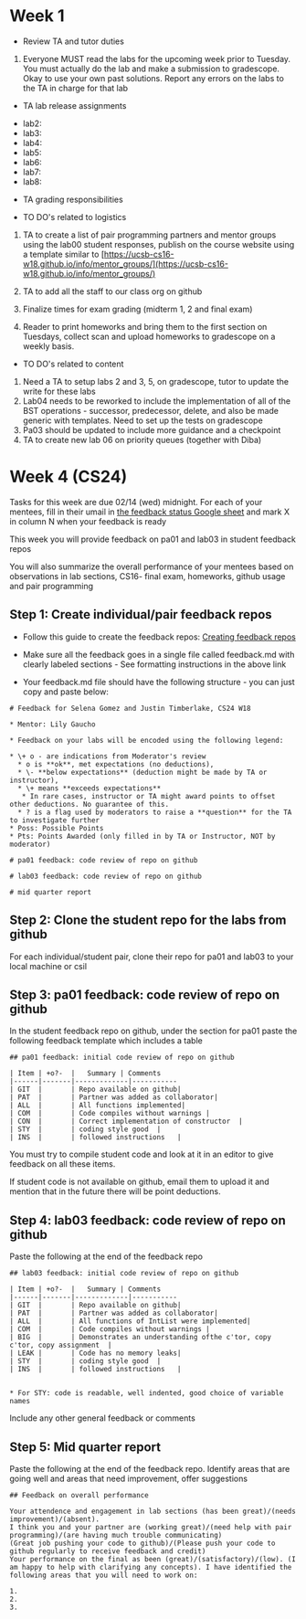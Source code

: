 # Week 1 

* Review TA and tutor duties

1. Everyone MUST read the labs for the upcoming week prior to Tuesday. You must actually do the lab and make a submission to gradescope. Okay to use your own past solutions. Report any errors on the labs to the TA in charge for that lab

* TA lab release assignments
- lab2:
- lab3:
- lab4:
- lab5:
- lab6:
- lab7:
- lab8:

* TA grading responsibilities



* TO DO's related to logistics
1. TA to create a list of pair programming partners and mentor groups using the lab00 student responses, publish on the course website using a template similar to [https://ucsb-cs16-w18.github.io/info/mentor_groups/](https://ucsb-cs16-w18.github.io/info/mentor_groups/)

2. TA to add all the staff to our class org on github
3. Finalize times for exam grading (midterm 1, 2 and final exam)
4. Reader to print homeworks and bring them to the first section on Tuesdays, collect scan and upload homeworks to gradescope on a weekly basis.

* TO DO's related to content 

1. Need a TA to setup labs 2 and 3, 5, on gradescope, tutor to update the write for these labs
2. Lab04 needs to be reworked to include the implementation of all of the BST operations - successor, predecessor, delete, and also be made generic with templates. Need to set up the tests on gradescope
3. Pa03 should be updated to include more guidance and a checkpoint
4. TA to create new lab 06 on priority queues (together with Diba)





# Week 4 (CS24)

Tasks for this week are due 02/14 (wed) midnight. For each of your mentees, fill in their umail in [the feedback status Google sheet](https://docs.google.com/spreadsheets/d/1l-I6d2npbjtzkmI9l5imzuk0osymD5XqC-WJmk8DCA4/edit?usp=sharing) and mark X in column N when your feedback is ready 

This week you will provide feedback on pa01 and lab03 in student feedback repos

You will also summarize the overall performance of your mentees based on observations in lab sections, CS16- final exam, homeworks, github usage and pair programming



## Step 1: Create individual/pair feedback repos

* Follow this guide to create the feedback repos:
[Creating feedback repos](https://github.com/ucsb-cs16-24-mirza-mentors/weekly-guidelines/blob/master/create_feedback_repo.md)
* Make sure all the feedback goes in a single file called feedback.md with clearly labeled sections - See formatting instructions in the above link

* Your feedback.md file should have the following structure - you can just copy and paste below:

```
# Feedback for Selena Gomez and Justin Timberlake, CS24 W18

* Mentor: Lily Gaucho

* Feedback on your labs will be encoded using the following legend:

* \+ o - are indications from Moderator's review
  * o is **ok**, met expectations (no deductions),
  * \- **below expectations** (deduction might be made by TA or instructor), 
  * \+ means **exceeds expectations** 
   * In rare cases, instructor or TA might award points to offset other deductions. No guarantee of this.
  * ? is a flag used by moderators to raise a **question** for the TA to investigate further
* Poss: Possible Points
* Pts: Points Awarded (only filled in by TA or Instructor, NOT by moderator)

# pa01 feedback: code review of repo on github

# lab03 feedback: code review of repo on github

# mid quarter report
```

## Step 2: Clone the student repo for the labs from github

For each individual/student pair, clone their repo for pa01 and lab03 to your local machine or csil 


## Step 3: pa01 feedback: code review of repo on github

In the student feedback repo on github, under the section for pa01 paste the following feedback template which includes a table 

```
## pa01 feedback: initial code review of repo on github

| Item | +o?-  |   Summary | Comments  
|------|-------|-------------|-----------
| GIT  |       | Repo available on github|
| PAT  |       | Partner was added as collaborator|
| ALL  |       | All functions implemented|
| COM  |       | Code compiles without warnings | 
| CON  |       | Correct implementation of constructor  |
| STY  |       | coding style good  |
| INS  |       | followed instructions   |

```

You must try to compile student code and look at it in an editor to give feedback on all these items. 

If student code is not available on github, email them to upload it and mention that in the future there will be point deductions. 

## Step 4: lab03 feedback: code review of repo on github

Paste the following at the end of the feedback repo

```
## lab03 feedback: initial code review of repo on github

| Item | +o?-  |   Summary | Comments  
|------|-------|-------------|-----------
| GIT  |       | Repo available on github|
| PAT  |       | Partner was added as collaborator|
| ALL  |       | All functions of IntList were implemented|
| COM  |       | Code compiles without warnings | 
| BIG  |       | Demonstrates an understanding ofthe c'tor, copy c'tor, copy assignment  |
| LEAK |       | Code has no memory leaks|
| STY  |       | coding style good  |
| INS  |       | followed instructions   |


* For STY: code is readable, well indented, good choice of variable names

```

Include any other general feedback or comments


## Step 5: Mid quarter report

Paste the following at the end of the feedback repo. Identify areas that are going well and areas that need improvement, offer suggestions

```
## Feedback on overall performance

Your attendence and engagement in lab sections (has been great)/(needs improvement)/(absent).
I think you and your partner are (working great)/(need help with pair programming)/(are having much trouble communicating)
(Great job pushing your code to github)/(Please push your code to github regularly to receive feedback and credit)
Your performance on the final as been (great)/(satisfactory)/(low). (I am happy to help with clarifying any concepts). I have identified the following areas that you will need to work on:

1.
2.
3.

```
